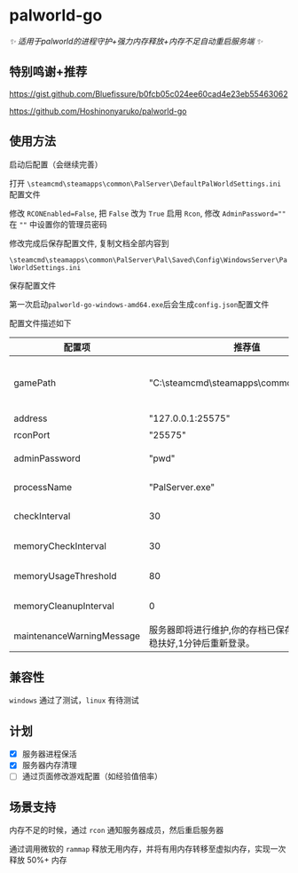 # palworld-go

_✨ 适用于palworld的进程守护+强力内存释放+内存不足自动重启服务端 ✨_

## 特别鸣谢+推荐

https://gist.github.com/Bluefissure/b0fcb05c024ee60cad4e23eb55463062

https://github.com/Hoshinonyaruko/palworld-go

## 使用方法

启动后配置（会继续完善）

打开 `\steamcmd\steamapps\common\PalServer\DefaultPalWorldSettings.ini` 配置文件

修改 `RCONEnabled=False`, 把 `False` 改为 `True` 启用 `Rcon`, 修改 `AdminPassword=""` 在 `""` 中设置你的管理员密码

修改完成后保存配置文件, 复制文档全部内容到

`\steamcmd\steamapps\common\PalServer\Pal\Saved\Config\WindowsServer\PalWorldSettings.ini`

保存配置文件

第一次启动`palworld-go-windows-amd64.exe`后会生成`config.json`配置文件

配置文件描述如下

| 配置项                       | 推荐值                                          | 备注                            |
|---------------------------|----------------------------------------------|-------------------------------|
| gamePath                  | "C:\\steamcmd\\steamapps\\common\\PalServer" | 游戏可执行文件路径 PalServer.exe 所处的位置 |
| address                   | "127.0.0.1:25575"                            | 服务器 IP 地址                     |
| rconPort                  | "25575"                                      | RCON 端口号                      |
| adminPassword             | "pwd"                                        | RCON 管理员密码                    |
| processName               | "PalServer.exe"                              | 进程名称 PalServer.exe            |
| checkInterval             | 30                                           | 进程存活检查时间（秒）                   |
| memoryCheckInterval       | 30                                           | 内存占用检测时间（秒）                   |
| memoryUsageThreshold      | 80                                           | 重启阈值（百分比）                     |
| memoryCleanupInterval     | 0                                            | 内存清理时间间隔（秒）                   |
| maintenanceWarningMessage | 服务器即将进行维护,你的存档已保存,请放心,请坐稳扶好,1分钟后重新登录。        | 维护警告消息                        |

## 兼容性

`windows` 通过了测试，`linux` 有待测试

## 计划

- [x] 服务器进程保活
- [x] 服务器内存清理
- [ ] 通过页面修改游戏配置（如经验值倍率）

## 场景支持

内存不足的时候，通过 `rcon` 通知服务器成员，然后重启服务器

通过调用微软的 `rammap` 释放无用内存，并将有用内存转移至虚拟内存，实现一次释放 50%+ 内存
